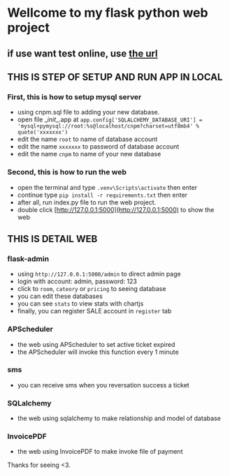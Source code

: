 # Wellcome to my flask python web project

## if use want test online, use [the url](https://phphongcat.pythonanywhere.com/)

## THIS IS STEP OF SETUP AND RUN APP IN LOCAL
### First, this is how to setup mysql server
  - using cnpm.sql file to adding your new database.
  - open file \__init__.app at `app.config['SQLALCHEMY_DATABASE_URI'] = 'mysql+pymysql://root:%s@localhost/cnpm?charset=utf8mb4' % quote('xxxxxxx')`
  - edit the name `root` to name of database account
  - edit the name `xxxxxxx` to password of database account
  - edit the name `cnpm` to name of your new database

### Second, this is how to run the web
- open the terminal and type `.venv\Scripts\activate` then enter
- continue type `pip install -r requirements.txt` then enter
- after all, run index.py file to run the web project.
- double click [http://127.0.0.1:5000](http://127.0.0.1:5000) to show the web

## THIS IS DETAIL WEB
### flask-admin
- using `http://127.0.0.1:5000/admin` to direct admin page
- login with account: admin, password: 123
- click to `room`, `cateory` or `pricing` to seeing database
- you can edit these databases
- you can see `stats` to view stats with chartjs
- finally, you can register SALE account in `register` tab

### APScheduler
- the web using APScheduler to set active ticket expired
- the APScheduler will invoke this function every 1 minute

### sms
- you can receive sms when you reversation success a ticket

### SQLalchemy
- the web using sqlalchemy to make relationship and model of database

### InvoicePDF
- the web using InvoicePDF to make invoke file of payment

Thanks for seeing <3.
